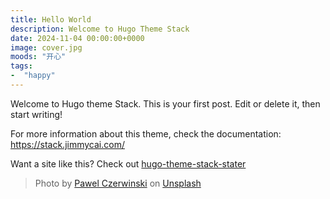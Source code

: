 ```yaml
---
title: Hello World
description: Welcome to Hugo Theme Stack
date: 2024-11-04 00:00:00+0000
image: cover.jpg
moods: "开心"
tags: 
-  "happy"
---
```

Welcome to Hugo theme Stack. This is your first post. Edit or delete it, then start writing!

For more information about this theme, check the documentation: https://stack.jimmycai.com/

Want a site like this? Check out [hugo-theme-stack-stater](https://github.com/CaiJimmy/hugo-theme-stack-starter)

> Photo by [Pawel Czerwinski](https://unsplash.com/@pawel_czerwinski) on [Unsplash](https://unsplash.com/)
